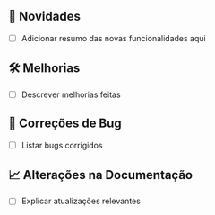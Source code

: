 ## 🚀 Novidades
- [ ] Adicionar resumo das novas funcionalidades aqui

## 🛠️ Melhorias
- [ ] Descrever melhorias feitas

## 🐛 Correções de Bug
- [ ] Listar bugs corrigidos

## 📈 Alterações na Documentação
- [ ] Explicar atualizações relevantes
